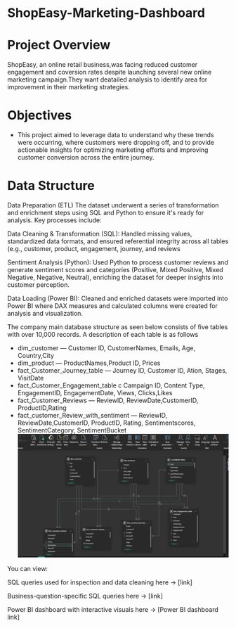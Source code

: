 # ShopEasy-Marketing-Dashboard
# Project Overview
ShopEasy, an online retail business,was facing reduced customer engagement and coversion rates despite launching several new online marketing campaign.They want deatailed analysis to identify area for improvement in their marketing strategies.
# Objectives
- This project aimed to leverage data to understand why these trends were occurring, where customers were dropping off, and to provide actionable insights for optimizing marketing efforts and improving customer conversion across the entire journey.


# Data Structure
Data Preparation (ETL)
The dataset underwent a series of transformation and enrichment steps using SQL and Python to ensure it's ready for analysis. Key processes include:

Data Cleaning & Transformation (SQL):
Handled missing values, standardized data formats, and ensured referential integrity across all tables (e.g., customer, product, engagement, journey, and reviews

Sentiment Analysis (Python):
Used Python to process customer reviews and generate sentiment scores and categories (Positive, Mixed Positive, Mixed Negative, Negative, Neutral), enriching the dataset for deeper insights into customer perception.

Data Loading (Power BI):
Cleaned and enriched datasets were imported into Power BI where DAX measures and calculated columns were created for analysis and visualization.

The company main database structure as seen below consists of five tables with over 10,000 records. A description of each table is as follows
- dim_customer — Customer ID, CustomerNames, Emails, Age, Country,City
- dim_product — ProductNames,Product ID, Prices
- fact_Customer_Journey_table — Journey ID, Customer ID, Ation, Stages, VisitDate
- fact_Customer_Engagement_table c Campaign ID, Content Type, EngagementID, EngagementDate, Views, Clicks,Likes
- fact_Customer_Reviews — ReviewID, ReviewDate,CustomerID, ProductID,Rating
- fact_customer_Review_with_sentiment — ReviewID, ReviewDate,CustomerID, ProductID, Rating, Sentimentscores, SentimentCategory, SentimentBucket
![Data Model](https://github.com/ARAFAH-LAWAL102/ShopEasy-Marketing-Dashboard/blob/main/r_data_model.png)


You can view:

SQL queries used for inspection and data cleaning here → [link]

Business-question-specific SQL queries here → [link]

Power BI dashboard with interactive visuals here → [Power BI dashboard link]
